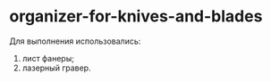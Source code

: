 # organizer-for-knives-and-blades
Для выполнения использовались:
1. лист фанеры;
2. лазерный гравер.
## 
